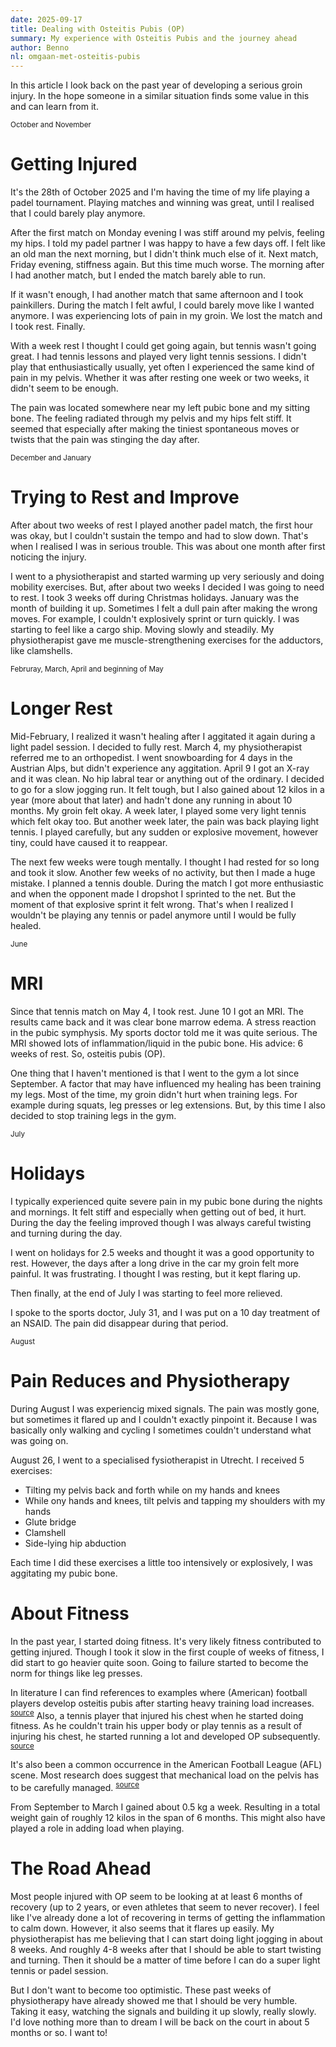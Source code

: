 ```yaml
---
date: 2025-09-17
title: Dealing with Osteitis Pubis (OP)
summary: My experience with Osteitis Pubis and the journey ahead
author: Benno
nl: omgaan-met-osteitis-pubis
---
```


In this article I look back on the past year of developing a serious groin injury. In the hope someone in a similar situation finds some value in this and can learn from it.

<small>October and November</small>

# Getting Injured

It's the 28th of October 2025 and I'm having the time of my life playing a padel tournament. Playing matches and winning was great, until I realised that I could barely play anymore.

After the first match on Monday evening I was stiff around my pelvis, feeling my hips. I told my padel partner I was happy to have a few days off. I felt like an old man the next morning, but I didn't think much else of it. Next match, Friday evening, stiffness again. But this time much worse. The morning after I had another match, but I ended the match barely able to run.

If it wasn't enough, I had another match that same afternoon and I took painkillers. During the match I felt awful, I could barely move like I wanted anymore. I was experiencing lots of pain in my groin. We lost the match and I took rest. Finally.

With a week rest I thought I could get going again, but tennis wasn't going great. I had tennis lessons and played very light tennis sessions. I didn't play that enthusiastically usually, yet often I experienced the same kind of pain in my pelvis. Whether it was after resting one week or two weeks, it didn't seem to be enough.

The pain was located somewhere near my left pubic bone and my sitting bone. The feeling radiated through my pelvis and my hips felt stiff. It seemed that especially after making the tiniest spontaneous moves or twists that the pain was stinging the day after.

<small>December and January</small>

# Trying to Rest and Improve

After about two weeks of rest I played another padel match, the first hour was okay, but I couldn't sustain the tempo and had to slow down. That's when I realised I was in serious trouble. This was about one month after first noticing the injury.

I went to a physiotherapist and started warming up very seriously and doing mobility exercises. But, after about two weeks I decided I was going to need to rest. I took 3 weeks off during Christmas holidays. January was the month of building it up. Sometimes I felt a dull pain after making the wrong moves. For example, I couldn't explosively sprint or turn quickly. I was starting to feel like a cargo ship. Moving slowly and steadily. My physiotherapist gave me muscle-strengthening exercises for the adductors, like clamshells.

<small>Februray, March, April and beginning of May</small>

# Longer Rest

Mid-February, I realized it wasn't healing after I aggitated it again during a light padel session. I decided to fully rest. March 4, my physiotherapist referred me to an orthopedist. I went snowboarding for 4 days in the Austrian Alps, but didn't experience any aggitation. April 9 I got an X-ray and it was clean. No hip labral tear or anything out of the ordinary. I decided to go for a slow jogging run. It felt tough, but I also gained about 12 kilos in a year (more about that later) and hadn't done any running in about 10 months. My groin felt okay. A week later, I played some very light tennis which felt okay too. But another week later, the pain was back playing light tennis. I played carefully, but any sudden or explosive movement, however tiny, could have caused it to reappear.

The next few weeks were tough mentally. I thought I had rested for so long and took it slow. Another few weeks of no activity, but then I made a huge mistake. I planned a tennis double. During the match I got more enthusiastic and when the opponent made I dropshot I sprinted to the net. But the moment of that explosive sprint it felt wrong. That's when I realized I wouldn't be playing any tennis or padel anymore until I would be fully healed.

<small>June</small>

# MRI

Since that tennis match on May 4, I took rest. June 10 I got an MRI. The results came back and it was clear bone marrow edema. A stress reaction in the pubic symphysis. My sports doctor told me it was quite serious. The MRI showed lots of inflammation/liquid in the pubic bone. His advice: 6 weeks of rest. So, osteitis pubis (OP).

One thing that I haven't mentioned is that I went to the gym a lot since September. A factor that may have influenced my healing has been training my legs. Most of the time, my groin didn't hurt when training legs. For example during squats, leg presses or leg extensions. But, by this time I also decided to stop training legs in the gym.

<small>July</small>

# Holidays

I typically experienced quite severe pain in my pubic bone during the nights and mornings. It felt stiff and especially when getting out of bed, it hurt. During the day the feeling improved though I was always careful twisting and turning during the day.

I went on holidays for 2.5 weeks and thought it was a good opportunity to rest. However, the days after a long drive in the car my groin felt more painful. It was frustrating. I thought I was resting, but it kept flaring up.

Then finally, at the end of July I was starting to feel more relieved.

I spoke to the sports doctor, July 31, and I was put on a 10 day treatment of an NSAID. The pain did disappear during that period.

<small>August</small>

# Pain Reduces and Physiotherapy

During August I was experiencig mixed signals. The pain was mostly gone, but sometimes it flared up and I couldn't exactly pinpoint it. Because I was basically only walking and cycling I sometimes couldn't understand what was going on.

August 26, I went to a specialised fysiotherapist in Utrecht. I received 5 exercises:

- Tilting my pelvis back and forth while on my hands and knees
- While ony hands and knees, tilt pelvis and tapping my shoulders with my hands
- Glute bridge
- Clamshell
- Side-lying hip abduction

Each time I did these exercises a little too intensively or explosively, I was aggitating my pubic bone.

# About Fitness

In the past year, I started doing fitness. It's very likely fitness contributed to getting injured. Though I took it slow in the first couple of weeks of fitness, I did start to go heavier quite soon. Going to failure started to become the norm for things like leg presses.

In literature I can find references to examples where (American) football players develop osteitis pubis after starting heavy training load increases. <sup>[source](https://www.sciencedirect.com/science/article/abs/pii/S1466853X06000964)</sup> Also, a tennis player that injured his chest when he started doing fitness. As he couldn't train his upper body or play tennis as a result of injuring his chest, he started running a lot and developed OP subsequently. <sup>[source](https://www.tennis.com.au/news/2016/12/30/kokkinakis-farewells-year-from-hell)</sup>

It's also been a common occurrence in the American Football League (AFL) scene. Most research does suggest that mechanical load on the pelvis has to be carefully managed. <sup>[source](https://pubmed.ncbi.nlm.nih.gov/19083712/)</sup>

From September to March I gained about 0.5 kg a week. Resulting in a total weight gain of roughly 12 kilos in the span of 6 months. This might also have played a role in adding load when playing.

# The Road Ahead

Most people injured with OP seem to be looking at at least 6 months of recovery (up to 2 years, or even athletes that seem to never recover). I feel like I've already done a lot of recovering in terms of getting the inflammation to calm down. However, it also seems that it flares up easily. My physiotherapist has me believing that I can start doing light jogging in about 8 weeks. And roughly 4-8 weeks after that I should be able to start twisting and turning. Then it should be a matter of time before I can do a super light tennis or padel session.

But I don't want to become too optimistic. These past weeks of physiotherapy have already showed me that I should be very humble. Taking it easy, watching the signals and building it up slowly, really slowly. I'd love nothing more than to dream I will be back on the court in about 5 months or so. I want to!
